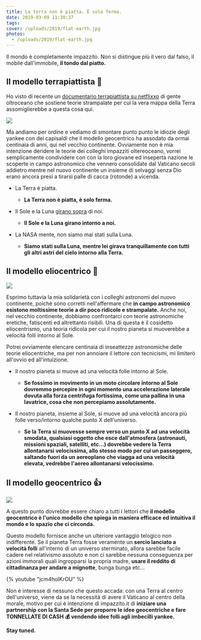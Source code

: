```yaml
---
title: La terra non è piatta. È solo ferma.
date: 2019-03-09 11:30:37
tags:
cover: /uploads/2019/flat-earth.jpg
photos:
  - /uploads/2019/flat-earth.jpg
---
```

Il mondo è completamente impazzito. 
Non si distingue più il vero dal falso, il mobile dall'immobile, __il tondo dal piatto.__

## Il modello terrapiattista 🤦

Ho visto di recente un [documentario terrapiattista su netflixxo](https://www.netflix.com/title/81015076) di gente oltroceano che sostiene teorie strampalate per cui la vera mappa della Terra assomiglierebbe a questa cosa qui.

![](/uploads/2019/orlando-ferguson-flat-earth-map.jpg)

Ma andiamo per ordine e vediamo di smontare punto punto le idiozie degli yankee con dei capisaldi che il modello geocentrico ha assodato da ormai centinaia di anni, qui nel vecchio continente.
Ovviamente non è mia intenzione deridere le teorie dei colleghi impazziti oltereoceano, vorrei semplicamente condividere con con la loro giovane ed inseperta nazione le scoperte in campo astronomico che vennero consolidate dal Vaticano secoli addietro mentre nel nuovo continente un insieme di selvaggi senza Dio erano ancora presi a tirarsi palle di cacca (rotonde) a vicenda.

* La Terra è piatta.
  * __La Terra non è piatta, è solo ferma.__

* Il Sole e la Luna [girano sopra](http://walter.bislins.ch/bloge/index.asp?page=flat+earth+dome+model) di noi.
  * __Il Sole e la Luna girano intorno a noi.__

* La NASA mente, non siamo mai stati sulla Luna.
  * __Siamo stati sulla Luna, mentre lei girava tranquillamente con tutti gli altri astri del cielo intorno alla Terra.__

## Il modello eliocentrico 🤮

![](/uploads/2019/eliocentrismo.jpg)

Esprimo tuttavia la mia solidarietà con i colleghi astronomi del nuovo continente, poichè sono corretti nell'affermare che __in campo astronomico esistono moltissime teorie a dir poco ridicole e strampalate.__
Anche noi, nel vecchio continente, dobbiamo confrontarci con teorie astronomiche eretiche, fatiscenti ed altrettanto risibili.
Una di questa è il cosidetto eliocentrismo, una teoria ridicola per cui il nostro pianeta si muoverebbe a velocità folli intorno al Sole.

Potrei ovviamente elencare centinaia di inseattezze astronomiche delle teorie eliocentriche, ma per non annoiare il lettore con tecnicismi, mi limiterò all'ovvio ed all'intuizione.

* Il nostro pianeta si muove ad una velocità folle intorno al Sole.
  * __Se fossimo in movimento in un moto circolare intorno al Sole dovremmo percepire in ogni momento una accelerazione laterale dovuta alla forza centrifuga fortissima, come una pallina in una lavatrice, cosa che non percepiamo assolutamente.__

* Il nostro pianeta, insieme al Sole, si muove ad una velocità ancora più folle verso/intorno qualche punto X dell'universo.
  * __Se la Terra si muovesse sempre verso un punto X ad una velocità smodata, qualsiasi oggetto che esce dall'atmosfera (astronauti, missioni spaziali, satelliti, etc...) dovrebbe vedere la Terra allontanarsi velocissima, allo stesso modo per cui un passeggero, saltando fuori da un aereoplano che viagga ad una velocità elevata, vedrebbe l'aereo allontanarsi velocissimo.__

## Il modello geocentrico 👍

![](/uploads/2019/bartolomeu-velho-1568.jpg)

A questo punto dovrebbe essere chiaro a tutti i lettori che __il modello geocentrico è l'unico modello che spiega in maniera efficace ed intuitiva il mondo e lo spazio che ci circonda.__

Questo modello fornisce anche un ulteriore vantaggio telogico non indifferente.
Se il pianeta Terra fosse veramente un __sercio lanciato a velocità folli__ all'interno di un universo sterminato, allora sarebbe facile cadere nel relativismo assoluto e non ci sarebbe nessuna conseguenza per azioni immorali quali ingropparsi la propria madre, __usare il reddito di cittadinanza per andare a mignotte__, bunga bunga etc...

{% youtube "jcm4hoIKrOU" %}

Non è interesse di nessuno che questo accada: con una Terra al centro dell'universo, viene da se la necessità di avere il Vaticano al centro della morale, motivo per cui è intenzione di impazzito.it di __iniziare una partnership con la Santa Sede per proporre le idee geocentriche e fare TONNELLATE DI CASH 💰 vendendo idee folli agli imbecilli yankee.__

__Stay tuned.__